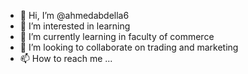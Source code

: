 - 👋 Hi, I’m @ahmedabdella6
- 👀 I’m interested in learning
- 🌱 I’m currently learning in faculty of commerce
- 💞️ I’m looking to collaborate on trading and marketing
- 📫 How to reach me ...

<!---
ahmedabdella6/ahmedabdella6 is a ✨ special ✨ repository because its `README.md` (this file) appears on your GitHub profile.
You can click the Preview link to take a look at your changes.
--->
